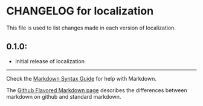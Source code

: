 # CHANGELOG for localization

This file is used to list changes made in each version of localization.

## 0.1.0:

* Initial release of localization 

- - - 
Check the [Markdown Syntax Guide](http://daringfireball.net/projects/markdown/syntax) for help with Markdown.

The [Github Flavored Markdown page](http://github.github.com/github-flavored-markdown/) describes the differences between markdown on github and standard markdown.

